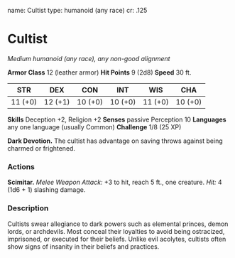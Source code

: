 name: Cultist
type: humanoid (any race)
cr: .125

# Cultist
_Medium humanoid (any race), any non-good alignment_

**Armor Class** 12 (leather armor)
**Hit Points** 9 (2d8)
**Speed** 30 ft.

| STR     | DEX     | CON     | INT     | WIS     | CHA     |
|---------|---------|---------|---------|---------|---------|
| 11 (+0) | 12 (+1) | 10 (+0) | 10 (+0) | 11 (+0) | 10 (+0) |

**Skills** Deception +2, Religion +2
**Senses** passive Perception 10
**Languages** any one language (usually Common)
**Challenge** 1/8 (25 XP)

**Dark Devotion.** The cultist has advantage on saving throws against being charmed or frightened.

### Actions
**Scimitar.** _Melee Weapon Attack:_ +3 to hit, reach 5 ft., one creature. _Hit:_ 4 (1d6 + 1) slashing damage.

### Description
Cultists swear allegiance to dark powers such as elemental princes, demon lords, or archdevils. Most conceal their loyalties to avoid being ostracized, imprisoned, or executed for their beliefs. Unlike evil acolytes, cultists often show signs of insanity in their beliefs and practices.

